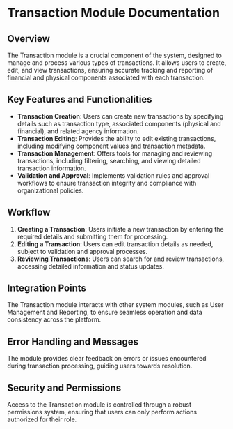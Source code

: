 # Transaction Module Documentation

## Overview

The Transaction module is a crucial component of the system, designed to manage and process various types of transactions. It allows users to create, edit, and view transactions, ensuring accurate tracking and reporting of financial and physical components associated with each transaction.

## Key Features and Functionalities

- **Transaction Creation**: Users can create new transactions by specifying details such as transaction type, associated components (physical and financial), and related agency information.
- **Transaction Editing**: Provides the ability to edit existing transactions, including modifying component values and transaction metadata.
- **Transaction Management**: Offers tools for managing and reviewing transactions, including filtering, searching, and viewing detailed transaction information.
- **Validation and Approval**: Implements validation rules and approval workflows to ensure transaction integrity and compliance with organizational policies.

## Workflow

1. **Creating a Transaction**: Users initiate a new transaction by entering the required details and submitting them for processing.
2. **Editing a Transaction**: Users can edit transaction details as needed, subject to validation and approval processes.
3. **Reviewing Transactions**: Users can search for and review transactions, accessing detailed information and status updates.

## Integration Points

The Transaction module interacts with other system modules, such as User Management and Reporting, to ensure seamless operation and data consistency across the platform.

## Error Handling and Messages

The module provides clear feedback on errors or issues encountered during transaction processing, guiding users towards resolution.

## Security and Permissions

Access to the Transaction module is controlled through a robust permissions system, ensuring that users can only perform actions authorized for their role.
